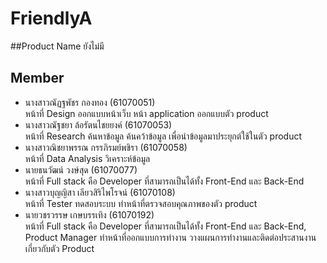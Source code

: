 # FriendlyA
##Product Name
ยังไม่มี

## Member
- นางสาวณัฏฐพัชร กองทอง (61070051) </br>
หน้าที่ Design ออกแบบหน้าเว็บ หน้า application ออกแบบตัว product
- นางสาวณัฐชยา ล้อรัตนไชยยงค์ (61070053) </br>
หน้าที่  Research ค้นหาข้อมูล ค้นคว้าข้อมูล เพื่อนำข้อมูลมาประยุกต์ใช้ในตัว product 
- นางสาวณิชยาพรรณ กรรภิรมย์พชิรา (61070058) </br>
หน้าที่  Data Analysis วิเคราะห์ข้อมูล
- นายธนวัฒน์ วงษ์สุด (61070077) </br>
หน้าที่  Full stack คือ Developer ที่สามารถเป็นได้ทั้ง Front-End และ Back-End 
- นางสาวบุญญิสา เลียวสิริไพโรจน์ (61070108) </br>
หน้าที่  Tester ทดสอบระบบ ทำหน้าที่ตรวจสอบคุณภาพของตัว product 
- นายวชรวรรษ เกษบรรเทิง (61070192) </br>
หน้าที่  Full stack คือ Developer ที่สามารถเป็นได้ทั้ง Front-End และ Back-End, 
Product Manager ทำหน้าที่ออกแบบการทำงาน วางแผนการทำงานและติดต่อประสานงานเกี่ยวกับตัว Product
